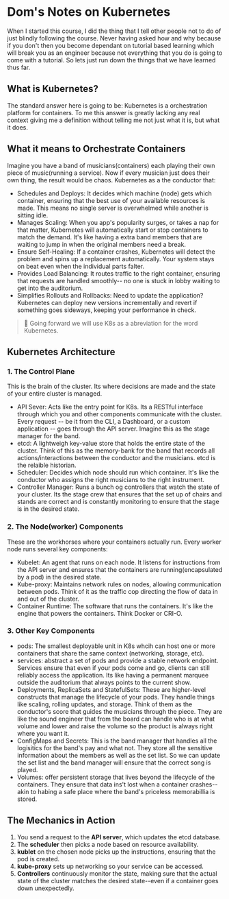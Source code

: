 # Dom's Notes on Kubernetes

When I started this course, I did the thing that I tell other people not to do of just blindly following the course. Never having asked how and why because if you don't then you become dependant on tutorial based learning which will break you as an engineer because not everything that you do is going to come with a tutorial. So lets just run down the things that we have learned thus far.

## What is Kubernetes?

The standard answer here is going to be: Kubernetes is a orchestration platform for containers. To me this answer is greatly lacking any real context giving me a definition without telling me not just what it is, but what it does.

## What it means to Orchestrate Containers

Imagine you have a band of musicians(containers) each playing their own piece of music(running a service). Now if every musician just does their own thing, the result would be chaos. Kubernetes as a the conductor that:

- Schedules and Deploys: It decides which machine (node) gets which container, ensuring that the best use of your available resources is made. This means no single server is overwhelmed while another is sitting idle.
- Manages Scaling: When you app's popularity surges, or takes a nap for that matter, Kubernetes will automatically start or stop containers to match the demand. It's like having a extra band members that are waiting to jump in when the original members need a break.
- Ensure Self-Healing: If a container crashes, Kubernetes will detect the problem and spins up a replacement automatically. Your system stays on beat even when the individual parts falter.
- Provides Load Balancing: It routes traffic to the right container, ensuring that requests are handled smoothly-- no one is stuck in lobby waiting to get into the auditorium.
- Simplifies Rollouts and Rollbacks: Need to update the application? Kubernetes can deploy new versions incrementally and revert if something goes sideways, keeping your performance in check.

> 🧠 Going forward we will use K8s as a abreviation for the word Kubernetes.

## Kubernetes Architecture

### 1. The Control Plane

This is the brain of the cluster. Its where decisions are made and the state of your entire cluster is managed.

- API Sever: Acts like the entry point for K8s. Its a RESTful interface through which you and other components communicate with the cluster. Every request -- be it from the CLI, a Dashboard, or a custom application -- goes through the API server. Imagine this as the stage manager for the band.
- etcd: A lightweigh key-value store that holds the entire state of the cluster. Think of this as the memory-bank for the band that records all actions/interactions between the conductor and the musicians. etcd is the relaible historian.
- Scheduler: Decides which node should run which container. It's like the conductor who assigns the right musicians to the right instrument.
- Controller Manager: Runs a bunch og controllers that watch the state of your cluster. Its the stage crew that ensures that the set up of chairs and stands are correct and is constantly monitoring to ensure that the stage is in the desired state.

### 2. The Node(worker) Components

These are the workhorses where your containers actually run. Every worker node runs several key components:

- Kubelet: An agent that runs on each node. It listens for instructions from the API server and ensures that the containers are running(encapsulated by a pod) in the desired state.
- Kube-proxy: Maintains network rules on nodes, allowing communication between pods. Think of it as the traffic cop directing the flow of data in and out of the cluster.
- Container Runtime: The software that runs the containers. It's like the engine that powers the containers. Think Docker or CRI-O.

### 3. Other Key Components

- pods: The smallest deployable unit in K8s whcih can host one or more containers that share the same context (networking, storage, etc).
- services: abstract a set of pods and provide a stable network endpoint. Services ensure that even if your pods come and go, clients can still reliably access the application. Its like having a permanent marquee outside the auditorium that always points to the current show.
- Deployments, ReplicaSets and StatefulSets: These are higher-level constructs that manage the lifecycle of your pods. They handle things like scaling, rolling updates, and storage. Think of them as the conductor's score that guides the musicians through the piece. They are like the sound engineer that from the board can handle who is at what volume and lower and raise the volume so the product is always right where you want it.
- ConfigMaps and Secrets: This is the band manager that handles all the logisitics for the band's pay and what not. They store all the sensitive information about the members as well as the set list. So we can update the set list and the band manager will ensure that the correct song is played.
- Volumes: offer persistent storage that lives beyond the lifecycle of the containers. They ensure that data ins't lost when a container crashes--akin to habing a safe place where the band's priceless memorabillia is stored.

## The Mechanics in Action

1. You send a request to the **API server**, which updates the etcd database.
2. The **scheduler** then picks a node based on resource availability.
3. **kublet** on the chosen node picks up the instructions, ensuring that the pod is created.
4. **kube-proxy** sets up networking so your service can be accessed.
5. **Controllers** continuously monitor the state, making sure that the actual state of the cluster matches the desired state--even if a container goes down unexpectedly.
